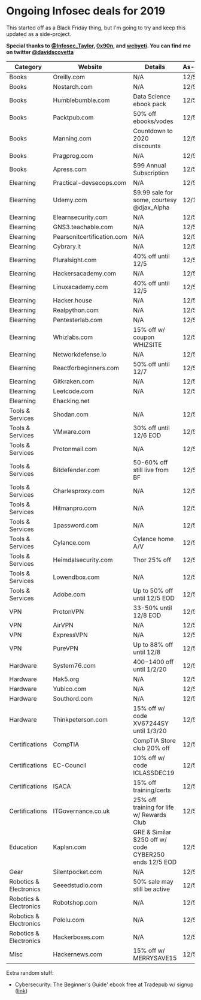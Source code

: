 # Ongoing Infosec deals for 2019
This started off as a Black Friday thing, but I'm going to try and keep this updated as a side-project.

**Special thanks to [@Infosec_Taylor](https://twitter.com/Infosec_Taylor/), [0x90n](https://github.com/0x90n/InfoSec-Black-Friday/blob/master/README.md), and [webyeti](https://www.webyeti.ninja/blog/hackerblkfri). You can find me on twitter [@davidscovetta](https://twitter.com/davidscovetta)**

| Category | Website | Details | As-of | Link |
| -------- | ------- | ------- | ----- | ---- |
| Books | Oreilly.com | N/A | 12/5 | N/A |
| Books | Nostarch.com | N/A | 12/5 | N/A|
| Books | Humblebumble.com | Data Science ebook pack | 12/5 | [link](https://www.humblebundle.com/books/data-science-no-starch-books) | 
| Books | Packtpub.com | 50% off ebooks/vodes | 12/5 | [link](https://www.packtpub.com/all-products) |
| Books | Manning.com | Countdown to 2020 discounts | 12/5 | [link](https://www.manning.com/news/countdown-to-2020) |
| Books | Pragprog.com | N/A | 12/5 | N/A |
| Books | Apress.com | $99 Annual Subscription | 12/5 | [link](https://www.apress.com/us/apress-access) |
| Elearning | Practical-devsecops.com | N/A | 12/5 | N/A |
| Elearning | Udemy.com | $9.99 sale for some, courtesy @djax_Alpha| 12/11 | [link](https://alphacybersecurity.tech/udemy-courses-on-sale/) |
| Elearning | Elearnsecurity.com | N/A | 12/5 | N/A |
| Elearning | GNS3.teachable.com | N/A | 12/5 | N/A |
| Elearning | Pearsonitcertification.com | N/A | 12/5 | N/A |
| Elearning | Cybrary.it | N/A | 12/5 | N/A |
| Elearning | Pluralsight.com | 40% off until 12/5 | 12/5 | [link](https://www.pluralsight.com/offer/2019/bf-cm-40-off) |
| Elearning | Hackersacademy.com | N/A | 12/5 | N/A |
| Elearning | Linuxacademy.com | 40% off until 12/5 | 12/5 | [link](https://linuxacademy.com/pricing/individual/) |
| Elearning | Hacker.house | N/A | 12/5 | N/A |
| Elearning | Realpython.com | N/A | 12/5 | N/A |
| Elearning | Pentesterlab.com | N/A | 12/5 | N/A |
| Elearning | Whizlabs.com | 15% off w/ coupon WHIZSITE | 12/5 | [link](https://www.whizlabs.com/) |
| Elearning | Networkdefense.io | N/A | 12/5 | N/A |
| Elearning | Reactforbeginners.com | 50% off until 12/7 | 12/5 | [link](https://reactforbeginners.com/) |
| Elearning | Gitkraken.com | N/A | 12/5 | N/A |
| Elearning | Leetcode.com | N/A | 12/5 | N/A |
| Elearning | Ehacking.net | 
| Tools & Services | Shodan.com | N/A | 12/5 | N/A |
| Tools & Services | VMware.com | 30% off until 12/6 EOD | 12/5 | [link](https://store-au.vmware.com/cybermondaysale) |
| Tools & Services | Protonmail.com | N/A | 12/5 | N/A |
| Tools & Services | Bitdefender.com | 50-60% off still live from BF | 12/5 | [link](https://www.bitdefender.com/media/html/consumer/new/Black-Friday-2019-opt/) |
| Tools & Services | Charlesproxy.com | N/A | 12/5 | N/A |
| Tools & Services | Hitmanpro.com | N/A | 12/5 | N/A |
| Tools & Services | 1password.com | N/A | 12/5 | N/A |
| Tools & Services | Cylance.com | Cylance home A/V | 12/5 | [link](https://shop.cylance.com) |
| Tools & Services | Heimdalsecurity.com | Thor 25% off | 12/5 | [link](https://heimdalsecurity.com/en/products/thor-premium-home) |
| Tools & Services | Lowendbox.com | N/A | 12/5 | N/A |
| Tools & Services | Adobe.com | Up to 50% off until 12/5 EOD | 12/5 | [link](https://www.adobe.com/creativecloud/plans.html?plan=individual&filter=all) |
| VPN | ProtonVPN | 33-50% until 12/8 EOD | 12/5 | [link](https://protonvpn.com/blog/black-friday-2019/) |
| VPN | AirVPN | N/A | 12/5 | N/A |
| VPN | ExpressVPN | N/A | 12/5 | N/A |
| VPN | PureVPN | Up to 88% off until 12/8 | 12/5 | [link](https://www.purevpn.com/hot-deal-offer?utm_medium=referral&utm_source=aff-30478-www.dealnews.com) |
| Hardware | System76.com | $400-$1400 off until 1/2/20 | 12/5 | [link](https://system76.com/) |
| Hardware | Hak5.org | N/A | 12/5 | N/A |
| Hardware | Yubico.com | N/A | 12/5 | N/A |
| Hardware | Southord.com | N/A | 12/5 | N/A |
| Hardware | Thinkpeterson.com | 15% off w/ code XV67244SY until 1/3/20 | 12/5 | [link](https://www.thinkpeterson.com/) |
| Certifications| CompTIA | CompTIA Store club 20% off | 12/5 | [link](https://store.comptia.org/comptia-store-club/p/ITPR-0020-ANNS-2019) |
| Certifications | EC-Council | 10% off w/ code ICLASSDEC19 | 12/5 | [link](https://iclass.eccouncil.org/iclass-specials/) |
| Certifications | ISACA | 15% off training/certs | 12/5 | [link](https://www.isaca.org/info/cisa-certification-ready/index.html) |
| Certifications | ITGovernance.co.uk | 25% off training for life w/ Rewards Club | 12/5 | [link](https://www.itgovernance.co.uk/it-governance-rewards-club/training?promo_name=IT_Gov_Rewards_Club&promo_id=Site_Wide&promo_creative=Banner&promo_position=Static_Banner) |
| Education | Kaplan.com | GRE & Similar $250 off w/ code CYBER250 ends 12/5 EOD | 12/5 | [link](https://shop.kaptest.com/i/gre/promo/cyber-monday) |
| Gear | Silentpocket.com | N/A | 12/5 | N/A |
| Robotics & Electronics | Seeedstudio.com | 50% sale may still be active | 12/5 | [link](https://www.seeedstudio.com/thanksgiving_50_off_sale.html) |
| Robotics & Electronics | Robotshop.com | N/A | 12/5 | N/A |
| Robotics & Electronics | Pololu.com | N/A | 12/5 | N/A |
| Robotics & Electronics | Hackerboxes.com | N/A | 12/5 | N/A |
| Misc | Hackernews.com | 15% off w/ MERRYSAVE15 | 12/5 | [link](https://www.hackernews.com) |

Extra random stuff:
- Cybersecurity: The Beginner's Guide' ebook free at Tradepub w/ signup ([link](https://www.dealnews.com/lw/click.html?20,2,18244534,iref=content-wide-body-search-desktop,reqid=2b91a76d83cdebe48f4e6684b0a97b08))
